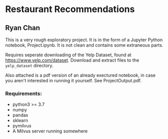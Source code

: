 # Restaurant Recommendations
## Ryan Chan

This is a very rough exploratory project. It is in the form of a Jupyter Python notebook, Project.ipynb. It is not clean and contains some extraneous parts.

Requires seperate downloading of the Yelp Dataset, found at https://www.yelp.com/dataset. Download and extract files to the `yelp_dataset` directory.

Also attached is a pdf version of an already exectured notebook, in case you aren't interested in running it yourself. See ProjectOutput.pdf.

### Requirements:
* python3 >= 3.7
* numpy
* pandas
* sklearn
* pymilvus
* A Milvus server running somewhere

